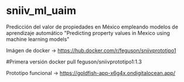 # sniiv_ml_uaim
Predicción del valor de propiedades en México empleando modelos de aprendizaje automático "Predicting property values in Mexico using machine learning models"

Imágen de docker -> https://hub.docker.com/r/feguson/sniivprototipo1

#Primera versión
   docker pull feguson/sniivprototipo1:1.3

Prototipo funcional -> https://goldfish-app-x6g4x.ondigitalocean.app/
